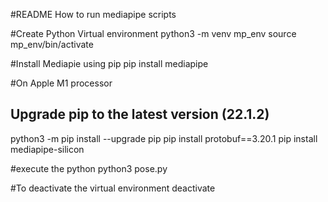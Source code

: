 #README
How to run mediapipe scripts

#Create Python Virtual environment
python3 -m venv mp_env
source mp_env/bin/activate

#Install Mediapie using pip
pip install mediapipe

#On Apple M1 processor
## Upgrade pip to the latest version (22.1.2)
python3 -m pip install --upgrade pip
pip install protobuf==3.20.1
pip install mediapipe-silicon

#execute the python
python3 pose.py

#To deactivate the virtual environment
deactivate
